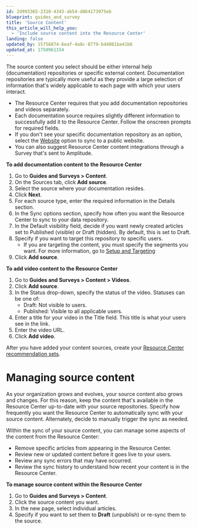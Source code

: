 ```yaml
---
id: 2d993365-2310-4343-ab54-d864173975eb
blueprint: guides_and_survey
title: 'Source Content'
this_article_will_help_you:
  - 'Include source content into the Resource Center'
landing: false
updated_by: 15756874-6eaf-4a8c-8779-bd4081ba41b6
updated_at: 1750961154
---
```

The source content you select should be either internal help (documentation) repositories or specific external content. Documentation repositories are typically more useful as they provide a large selection of information that's widely applicable to each page with which your users interact. 

- The Resource Center requires that you add documentation repositories and videos separately. 
- Each documentation source requires slightly different information to successfully add it to the Resource Center. Follow the onscreen prompts for required fields.
- If you don't see your specific documentation repository as an option, select the [Website](/docs/guides-and-surveys/resource-center-website-scraper) option to sync to a public website.
- You can also suggest Resource Center content integrations through a Survey that's sent to Amplitude.

**To add documentation content to the Resource Center** 
1. Go to **Guides and Surveys > Content**.
2. On the Sources tab, click **Add source**.
3. Select the source where your documentation resides.
4. Click **Next**.
5. For each source type, enter the required information in the Details section.
6. In the Sync options section, specify how often you want the Resource Center to sync to your data repository.
7. In the Default visibility field, decide if you want newly created articles set to Published (visible) or Draft (hidden). By default, this is set to Draft. 
8. Specify if you want to target this repository to specific users.
   - If you are targeting the content, you must specify the segments you want. For more information, go to [Setup and Targeting](/docs/guides_and_surveys/setup-and-target)
9. Click **Add source**.

**To add video content to the Resource Center**
1. Go to **Guides and Surveys > Content > Videos**.
2. Click **Add source**.
3. In the Status drop-down, specify the status of the video. Statuses can be one of:
    - Draft: Not visible to users.
    - Published: Visible to all applicable users.
4. Enter a title for your video in the Title field.
This title is what your users see in the link. 
5. Enter the video URL.
6. Click **Add video**.

After you have added your content sources, create your [Resource Center recommendation sets](/docs/guides-and-surveys/resource-center-recommendation-sets).

# Managing source content
As your organization grows and evolves, your source content also grows and changes. For this reason, keep the content that's available in the Resource Center up-to-date with your source repositories. Specify how frequently you want the Resource Center to automatically sync with your source content. Alternately, decide to manually trigger the sync as needed. 

Within the sync of your source content, you can manage some aspects of the content from the Resource Center:
- Remove specific articles from appearing in the Resource Center.
- Review new or updated content before it goes live to your users.
- Review any sync errors that may have occurred.
- Review the sync history to understand how recent your content is in the Resource Center.

**To manage source content within the Resource Center**
1. Go to **Guides and Surveys > Content**.
2. Click the source content you want.
3. In the new page, select individual articles.
4. Specify if you want to set them to **Draft** (unpublish) or re-sync them to the source.